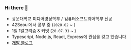 ### Hi there 👋

<!--
**jho2301/jho2301** is a ✨ _special_ ✨ repository because its `README.md` (this file) appears on your GitHub profile.

Here are some ideas to get you started:

- 🔭 I’m currently working on ...
- 🌱 I’m currently learning ...
- 👯 I’m looking to collaborate on ...
- 🤔 I’m looking for help with ...
- 💬 Ask me about ...
- 📫 How to reach me: ...
- 😄 Pronouns: ...
- ⚡ Fun fact: ...
-->
- 광운대학교 미디어영상학부 / 컴퓨터소프트웨어학부 전공
- 42Seoul에서 공부 중 (`2020.02` ~ )
- 1일 1알고리즘 & 커밋 (`20.07.31` ~ )
- Typescript, Node.js, React, Express에 관심을 갖고 있습니다
- [개발 블로그](https://onwah.tistory.com/)
